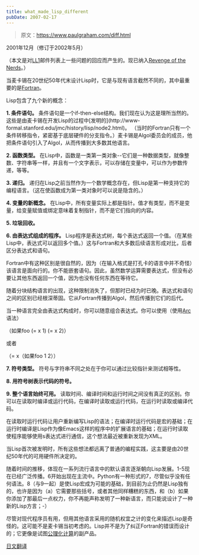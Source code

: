 ```yaml
---
title: what_made_lisp_different
pubDate: 2007-02-17
---
```


> 原文：https://www.paulgraham.com/diff.html 

            
2001年12月（修订于2002年5月）

（本文是对[LL1](http://ll1.mit.edu)邮件列表上一些问题的回应而产生的。现已纳入[Revenge of the Nerds](icad.html)。）

当麦卡锡在20世纪50年代末设计Lisp时，它是与现有语言截然不同的，其中最重要的是[Fortran](history.html)。

Lisp包含了九个新的概念：

**1\. 条件语句。** 条件语句是一个if-then-else结构。我们现在认为这是理所当然的。这些是由麦卡锡在开发Lisp的过程中[发明的](http://www- formal.stanford.edu/jmc/history/lisp/node2.html)。 （当时的Fortran只有一个条件转移指令，紧密基于底层硬件的分支指令。）麦卡锡是Algol委员会的成员，他把条件语句引入了Algol，从而传播到大多数其他语言。

**2\. 函数类型。** 在Lisp中，函数是一类第一类对象--它们是一种数据类型，就像整数、字符串等一样，并且有一个文字表示，可以存储在变量中，可以作为参数传递，等等。

**3\. 递归。** 递归在Lisp之前当然作为一个数学概念存在，但Lisp是第一种支持它的编程语言。（这在使函数成为第一类对象时可以说是隐含的。）

**4\. 变量的新概念。** 在Lisp中，所有变量实际上都是指针。值才有类型，而不是变量，给变量赋值或绑定意味着复制指针，而不是它们指向的内容。

**5\. 垃圾回收。**

**6\. 由表达式组成的程序。** Lisp程序是表达式树，每个表达式返回一个值。（在某些Lisp中，表达式可以返回多个值。）这与Fortran和大多数后续语言形成对比，后者区分表达式和语句。

Fortran中有这种区别是很自然的，因为（在输入格式是打孔卡的语言中并不奇怪）该语言是面向行的。你不能嵌套语句。因此，虽然数学运算需要表达式，但没有必要让其他东西返回一个值，因为也没有任何东西在等待它。

随着分块结构语言的出现，这种限制消失了，但那时已经为时已晚。表达式和语句之间的区别已经根深蒂固。它从Fortran传播到Algol，然后传播到它们的后代。

当一种语言完全由表达式构成时，你可以随意组合表达式。你可以使用（使用[Arc](arc.html)语法）

（如果foo (= x 1) (= x 2)）

或者

（= x（如果foo 1 2））

**7\. 符号类型。** 符号与字符串不同之处在于你可以通过比较指针来测试相等性。

**8\. 用符号树表示代码的符号。**

**9\. 整个语言始终可用。** 读取时间、编译时间和运行时间之间没有真正的区别。你可以在读取时编译或运行代码，在编译时读取或运行代码，在运行时读取或编译代码。

在读取时运行代码让用户重新编写Lisp的语法；在编译时运行代码是宏的基础；在运行时编译是Lisp作为像Emacs这样的程序中的扩展语言的基础；在运行时读取使程序能够使用s表达式进行通信，这个想法最近被重新发现为XML。

当Lisp首次被发明时，所有这些想法都远离了普通的编程实践，这主要是由20世纪50年代的可用硬件所决定的。

随着时间的推移，体现在一系列流行语言中的默认语言逐渐朝向Lisp发展。1-5现在已经广泛传播。6开始出现在主流中。Python有一种形式的7，尽管似乎没有任何语法。8（与9一起）是使Lisp宏成为可能的基础，到目前为止仍然是Lisp独有的，也许是因为（a）它需要那些括号，或者其他同样糟糕的东西，和（b）如果你添加了那最后一点权力，你不再能声称发明了一种新语言，而只能说设计了一种新的Lisp方言；-）

尽管对现代程序员有用，但用其他语言采用的随机权宜之计的变化来描述Lisp是奇怪的。这可能不是麦卡锡当初考虑的。Lisp并不是为了纠正Fortran的错误而设计的；它更像是试图[公理化计算](rootsoflisp.html)的副产品。

[日文翻译](http://d.hatena.ne.jp/lionfan/20070217)
